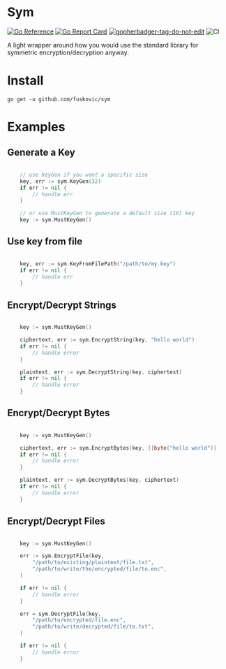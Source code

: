 # Sym

[![Go Reference](https://pkg.go.dev/badge/github.com/fuskovic/sym.svg)](https://pkg.go.dev/github.com/fuskovic/sym)
[![Go Report Card](https://goreportcard.com/badge/github.com/fuskovic/sym)](https://goreportcard.com/report/github.com/fuskovic/sym)
<a href='https://github.com/jpoles1/gopherbadger' target='_blank'>![gopherbadger-tag-do-not-edit](https://img.shields.io/badge/Go%20Coverage-98%25-brightgreen.svg?longCache=true&style=flat)</a>
![CI](https://github.com/fuskovic/sym/actions/workflows/ci.yaml/badge.svg)

A light wrapper around how you would use the standard library for symmetric encryption/decryption anyway.

# Install

    go get -u github.com/fuskovic/sym

# Examples

## Generate a Key

```go

    // use KeyGen if you want a specific size
    key, err := sym.KeyGen(32)
    if err != nil {
        // handle err
    }

    // or use MustKeyGen to generate a default size (16) key
    key := sym.MustKeyGen()

```

## Use key from file

```go

    key, err := sym.KeyFromFilePath("/path/to/my.key")
    if err != nil {
        // handle err
    }

```

## Encrypt/Decrypt Strings

```go

    key := sym.MustKeyGen()

    ciphertext, err := sym.EncryptString(key, "hello world")
    if err != nil {
        // handle error
    }

    plaintext, err := sym.DecryptString(key, ciphertext)
    if err != nil {
        // handle error
    }

```

## Encrypt/Decrypt Bytes

```go

    key := sym.MustKeyGen()

    ciphertext, err := sym.EncryptBytes(key, []byte("hello world"))
    if err != nil {
        // handle error
    }

    plaintext, err := sym.DecryptBytes(key, ciphertext)
    if err != nil {
        // handle error
    }

```

## Encrypt/Decrypt Files

```go

    key := sym.MustKeyGen()

    err := sym.EncryptFile(key,
        "/path/to/existing/plaintext/file.txt",
        "/path/to/write/the/encrypted/file/to.enc",
    )

    if err != nil {
        // handle error
    }

    err = sym.DecryptFile(key,
        "/path/to/encrypted/file.enc",
        "/path/to/write/decrypted/file/to.txt",
    )

    if err != nil {
        // handle error
    }
    
```
